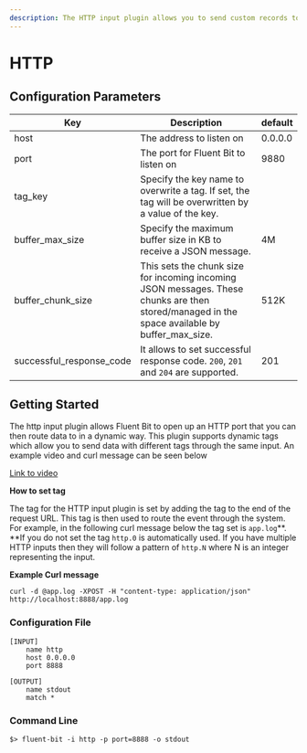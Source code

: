 ```yaml
---
description: The HTTP input plugin allows you to send custom records to an HTTP endpoint.
---
```


# HTTP

## Configuration Parameters

| **Key**           | Description                                                                                                                                    | default |
| ----------------- | ---------------------------------------------------------------------------------------------------------------------------------------------- | ------- |
| host              | The address to listen on                                                                                                                       | 0.0.0.0 |
| port              | The port for Fluent Bit to listen on                                                                                                           | 9880    |
| tag_key           | Specify the key name to overwrite a tag. If set, the tag will be overwritten by a value of the key.                                            |         |
| buffer_max_size   | Specify the maximum buffer size in KB to receive a JSON message.                                                                               | 4M      |
| buffer_chunk_size | This sets the chunk size for incoming incoming JSON messages. These chunks are then stored/managed in the space available by buffer_max_size.  | 512K    |
|successful_response_code | It allows to set successful response code. `200`, `201` and `204` are supported.| 201 |

## Getting Started

The http input plugin allows Fluent Bit to open up an HTTP port that you can then route data to in a dynamic way. This plugin supports dynamic tags which allow you to send data with different tags through the same input. An example video and curl message can be seen below

[Link to video](https://asciinema.org/a/375571)

**How to set tag**

The tag for the HTTP input plugin is set by adding the tag to the end of the request URL. This tag is then used to route the event through the system. For example, in the following curl message below the tag set is `app.log`**. **If you do not set the tag `http.0` is automatically used. If you have multiple HTTP inputs then they will follow a pattern of `http.N` where N is an integer representing the input.

**Example Curl message**

```
curl -d @app.log -XPOST -H "content-type: application/json" http://localhost:8888/app.log
```

### Configuration File

```
[INPUT]
    name http
    host 0.0.0.0
    port 8888

[OUTPUT]
    name stdout
    match *
```

### Command Line

```
$> fluent-bit -i http -p port=8888 -o stdout
```

####
